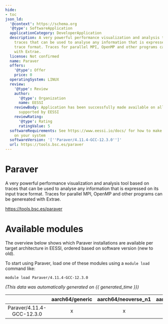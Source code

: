 ```yaml
---
hide:
- toc
json_ld:
  '@context': https://schema.org
  '@type': SoftwareApplication
  applicationCategory: DeveloperApplication
  description: A very powerful performance visualization and analysis tool based on
    traces that can be used to analyse any information that is expressed on its input
    trace format. Traces for parallel MPI, OpenMP and other programs can be genereated
    with Extrae.
  license: Not confirmed
  name: Paraver
  offers:
    '@type': Offer
    price: 0
  operatingSystem: LINUX
  review:
    '@type': Review
    author:
      '@type': Organization
      name: EESSI
    reviewBody: Application has been successfully made available on all architectures
      supported by EESSI
    reviewRating:
      '@type': Rating
      ratingValue: 5
  softwareRequirements: See https://www.eessi.io/docs/ for how to make EESSI available
    on your system
  softwareVersion: '[''Paraver/4.11.4-GCC-12.3.0'']'
  url: https://tools.bsc.es/paraver
---
```


Paraver
=======


A very powerful performance visualization and analysis tool based on traces that can be used to analyse any information that is expressed on its input trace format. Traces for parallel MPI, OpenMP and other programs can be genereated with Extrae.

https://tools.bsc.es/paraver
# Available modules


The overview below shows which Paraver installations are available per target architecture in EESSI, ordered based on software version (new to old).

To start using Paraver, load one of these modules using a `module load` command like:

```shell
module load Paraver/4.11.4-GCC-12.3.0
```

*(This data was automatically generated on {{ generated_time }})*  

| |aarch64/generic|aarch64/neoverse_n1|aarch64/neoverse_v1|x86_64/generic|x86_64/amd/zen2|x86_64/amd/zen3|x86_64/amd/zen4|x86_64/intel/haswell|x86_64/intel/sapphirerapids|x86_64/intel/skylake_avx512|
| :---: | :---: | :---: | :---: | :---: | :---: | :---: | :---: | :---: | :---: | :---: |
|Paraver/4.11.4-GCC-12.3.0|x|x|x|x|x|x|x|x|x|x|
